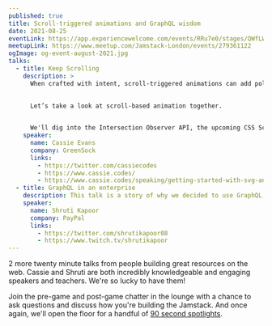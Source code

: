 ```yaml
---
published: true
title: Scroll-triggered animations and GraphQL wisdom
date: 2021-08-25
eventLink: https://app.experiencewelcome.com/events/RRu7e0/stages/QWfLW0
meetupLink: https://www.meetup.com/Jamstack-London/events/279361122
ogImage: og-event-august-2021.jpg
talks:
  - title: Keep Scrolling
    description: > 
      When crafted with intent, scroll-triggered animations can add polish, and make online storytelling feel more immersive – but they can be easily misused or overused.
      
      
      Let’s take a look at scroll-based animation together.


      We'll dig into the Intersection Observer API, the upcoming CSS Scroll-linked animations spec, and GreenSock's ScrollTrigger – but more importantly, how to create responsible animations that evoke delight rather than frustration.
    speaker:
      name: Cassie Evans
      company: GreenSock
      links:
        - https://twitter.com/cassiecodes
        - https://www.cassie.codes/
        - https://www.cassie.codes/speaking/getting-started-with-svg-animation/
  - title: GraphQL in an enterprise
    description: This talk is a story of why we decided to use GraphQL, our strategies of adoption, lessons learnt, mistakes made and best practices adopted.
    speaker:
      name: Shruti Kapoor
      company: PayPal
      links:
        - https://twitter.com/shrutikapoor08
        - https://www.twitch.tv/shrutikapoor 
---
```


2 more twenty minute talks from people building great resources on the web. Cassie and Shruti are both incredibly knowledgeable and engaging speakers and teachers. We're so lucky to have them!

Join the pre-game and post-game chatter in the lounge with a chance to ask questions and discuss how you're building the Jamstack. And once again, we'll open the floor for a handful of [90 second spotlights](/speak/#90-seconds).